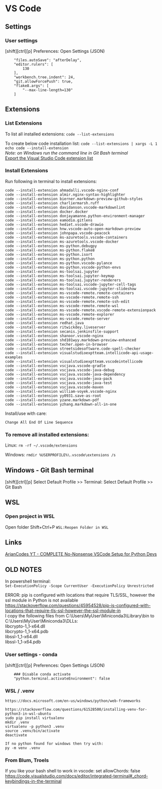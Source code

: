 # VS Code

## Settings

### User settings

[shift][ctrl][p] Preferences: Open Settings (JSON)
```
    "files.autoSave": "afterDelay",
    "editor.rulers": [
        130
    ],
    "workbench.tree.indent": 24,
    "git.allowForcePush": true,
    "flake8.args": [
        "--max-line-length=130"
    ]
```

## Extensions

### List Extensions

To list all installed extensions: ```code --list-extensions```

To create below code installation list: ```code --list-extensions | xargs -L 1 echo code --install-extension```<br>
*Note: on Windows run the command line in Git Bash terminal*<br>
[Export the Visual Studio Code extension list](https://stackoverflow.com/questions/35773299/how-can-you-export-the-visual-studio-code-extension-list)


### Install Extensions

Run following in terminal to install extensions:
```
code --install-extension ahmadalli.vscode-nginx-conf
code --install-extension almir.nginx-syntax-highlighter
code --install-extension bierner.markdown-preview-github-styles
code --install-extension charliermarsh.ruff
code --install-extension davidanson.vscode-markdownlint
code --install-extension docker.docker
code --install-extension donjayamanne.python-environment-manager
code --install-extension eamodio.gitlens
code --install-extension hediet.vscode-drawio
code --install-extension hnw.vscode-auto-open-markdown-preview
code --install-extension johnpapa.vscode-peacock
code --install-extension ms-azuretools.vscode-containers
code --install-extension ms-azuretools.vscode-docker
code --install-extension ms-python.debugpy
code --install-extension ms-python.flake8
code --install-extension ms-python.isort
code --install-extension ms-python.python
code --install-extension ms-python.vscode-pylance
code --install-extension ms-python.vscode-python-envs
code --install-extension ms-toolsai.jupyter
code --install-extension ms-toolsai.jupyter-keymap
code --install-extension ms-toolsai.jupyter-renderers
code --install-extension ms-toolsai.vscode-jupyter-cell-tags
code --install-extension ms-toolsai.vscode-jupyter-slideshow
code --install-extension ms-vscode-remote.remote-containers
code --install-extension ms-vscode-remote.remote-ssh
code --install-extension ms-vscode-remote.remote-ssh-edit
code --install-extension ms-vscode-remote.remote-wsl
code --install-extension ms-vscode-remote.vscode-remote-extensionpack
code --install-extension ms-vscode.remote-explorer
code --install-extension ms-vscode.remote-server
code --install-extension redhat.java
code --install-extension ritwickdey.liveserver
code --install-extension secanis.jenkinsfile-support
code --install-extension shanoor.vscode-nginx
code --install-extension shd101wyy.markdown-preview-enhanced
code --install-extension techer.open-in-browser
code --install-extension streetsidesoftware.code-spell-checker
code --install-extension visualstudioexptteam.intellicode-api-usage-examples
code --install-extension visualstudioexptteam.vscodeintellicode
code --install-extension vscjava.vscode-gradle
code --install-extension vscjava.vscode-java-debug
code --install-extension vscjava.vscode-java-dependency
code --install-extension vscjava.vscode-java-pack
code --install-extension vscjava.vscode-java-test
code --install-extension vscjava.vscode-maven
code --install-extension william-voyek.vscode-nginx
code --install-extension yy0931.save-as-root
code --install-extension yzane.markdown-pdf
code --install-extension yzhang.markdown-all-in-one
```

Install/use with care:
```
Change All End Of Line Sequence
```

### To remove all installed extensions:

Linux: ```rm -rf ~/.vscode/extensions```

Windows: ```rmdir %USERPROFILE%\.vscode\extensions /s```

## Windows - Git Bash terminal

[shift][ctrl][p] Select Default Profile >> Terminal: Select Default Profile >> Git Bash

## WSL

### Open project in WSL

Open folder
Shift+Ctrl+P ```WSL:Reopen Folder in WSL```

## Links

[ArjanCodes YT - COMPLETE No-Nonsense VSCode Setup for Python Devs](https://www.youtube.com/watch?v=PwGKhvqJCQM)

## OLD NOTES

In powershell terminal:<br>
```Set-ExecutionPolicy -Scope CurrentUser -ExecutionPolicy Unrestricted```

ERROR: pip is configured with locations that require TLS/SSL, however the ssl module in Python is not available<br>
https://stackoverflow.com/questions/45954528/pip-is-configured-with-locations-that-require-tls-ssl-however-the-ssl-module-in<br>
I copy the following files from C:\Users\MyUser\Miniconda3\Library\bin to C:\Users\MyUser\Miniconda3\DLLs:<br>
libcrypto-1_1-x64.dll<br>
libcrypto-1_1-x64.pdb<br>
libssl-1_1-x64.dll<br>
libssl-1_1-x64.pdb<br>

### User settings - conda
[shift][ctrl][p] Preferences: Open Settings (JSON)
```
	### Disable conda activate
	"python.terminal.activateEnvironment": false
```

### WSL / .venv
    https://docs.microsoft.com/en-us/windows/python/web-frameworks
        
    https://stackoverflow.com/questions/61528500/installing-venv-for-python3-in-wsl-ubuntu
    sudo pip install virtualenv
    mkdir .venv
    virtualenv -p python3 .venv
    source .venv/bin/activate
    deactivate

    If no python found for windows then try with:
    py -m venv .venv

### From Blum, Troels 
If you like your bash shell to work in vscode: set allowChords: false 
https://code.visualstudio.com/docs/editor/integrated-terminal#_chord-keybindings-in-the-terminal  

